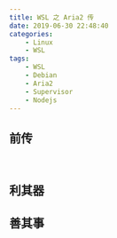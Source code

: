 ```yaml
---
title: WSL 之 Aria2 传
date: 2019-06-30 22:48:40
categories: 
	- Linux
	- WSL
tags:
	- WSL
	- Debian
	- Aria2
	- Supervisor
	- Nodejs
---
```


## 前传

&emsp; &emsp; 

## 利其器





## 善其事



  

